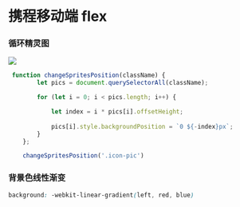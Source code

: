 # 携程移动端 flex

### 循环精灵图
![](./images/localnav.png)
```js
 function changeSpritesPosition(className) {
        let pics = document.querySelectorAll(className);

        for (let i = 0; i < pics.length; i++) {

            let index = i * pics[i].offsetHeight;
        
            pics[i].style.backgroundPosition = `0 ${-index}px`;
        }
    };

    changeSpritesPosition('.icon-pic')
```

### 背景色线性渐变
```css
background: -webkit-linear-gradient(left, red, blue)
```